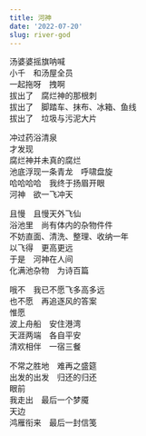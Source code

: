```yaml
---
title: 河神
date: '2022-07-20'
slug: river-god
---
```


汤婆婆摇旗呐喊  
小千　和汤屋全员  
一起拖呀　拽啊<!--# 鸣谢我的全体狐朋狗友们 -->  
拔出了　腐烂神的那根刺  
拔出了　脚踏车、抹布、冰箱、鱼线  
拔出了　垃圾与污泥大片

冲过药浴清泉  
才发现  
腐烂神并未真的腐烂  
池底浮现一条青龙　呼啸盘旋  
哈哈哈哈　我终于扬眉开眼  
河神　欲一飞冲天

且慢　且慢天外飞仙  
浴池里　尚有体内的杂物件件  
不妨直面、清洗、整理、收纳一年  
以飞得　更高更远  
于是　河神在人间  
化满池杂物　为诗百篇<!--# 很有不少纯粹只是回车换行体，不过反正我又不靠诗吃饭，我自己会做饭，怕啥，就算写写日常吃饭的流水账诗也不错，哈哈 -->

哦不　我已不愿飞多高多远  
也不愿　再追逐风的答案  
惟愿  
波上舟船　安住港湾  
天涯两端　各自平安  
清欢相伴　一宿三餐

不常之胜地　难再之盛筵  
出发的出发　归还的归还  
眼前  
我走出　最后一个梦魇  
天边  
鸿雁衔来　最后一封信笺

<!--# 去年的最后一篇灰色调的《[存在](/cn/2021/07/existence/)》似乎让客官们操碎了心。今年大概都可以散了吧，各回各家，各找各妈。青山不改，绿水长流，明年再见。 -->
